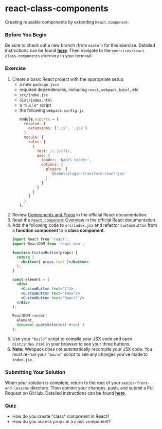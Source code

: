 # react-class-components

Creating reusable components by extending `React.Component`.

### Before You Begin

Be sure to check out a new branch (from `master`) for this exercise. Detailed instructions can be found [**here**](../../guides/before-each-exercise.md). Then navigate to the `exercises/react-class-components` directory in your terminal.

### Exercise

1. Create a basic React project with the appropriate setup:
    - a new `package.json`
    - required dependencies, including `react`, `webpack`, `babel`, etc
    - `src/index.jsx`
    - `dist/index.html`
    - a `"build"` script
    - the following `webpack.config.js`
      ```js
      module.exports = {
        resolve: {
          extensions: ['.js', '.jsx']
        },
        module: {
          rules: [
            {
              test: /\.jsx?$/,
              use: {
                loader: 'babel-loader',
                options: {
                  plugins: [
                    '@babel/plugin-transform-react-jsx'
                  ]
                }
              }
            }
          ]
        }
      };
      ```
2. Review [Components and Props](https://reactjs.org/docs/components-and-props.html) in the official React documentation.
3. Read the [`React.Component` Overview](https://reactjs.org/docs/react-component.html#overview) in the official React documentation.
4. Add the following code to `src/index.jsx` and refactor `CustomButton` from a **function component** to a **class component**.
    ```jsx
    import React from 'react';
    import ReactDOM from 'react-dom';

    function CustomButton(props) {
      return (
        <button>{ props.text }</button>
      );
    }

    const element = (
      <div>
        <CustomButton text="I"/>
        <CustomButton text="know"/>
        <CustomButton text="React!"/>
      </div>
    );

    ReactDOM.render(
      element,
      document.querySelector('#root')
    );
    ```
5. Use your `"build"` script to compile your JSX code and open `dist/index.html` in your browser to see your three buttons.
6. **Note:** Webpack does not automatically recompile your JSX code. You must re-run your `"build"` script to see any changes you've made to `index.jsx`.

### Submitting Your Solution

When your solution is complete, return to the root of your `senior-front-end-lessons` directory. Then commit your changes, push, and submit a Pull Request on GitHub. Detailed instructions can be found [**here**](../../guides/after-each-exercise.md).

### Quiz

- How do you create "class" component in React?
- How do you access props in a class component?
